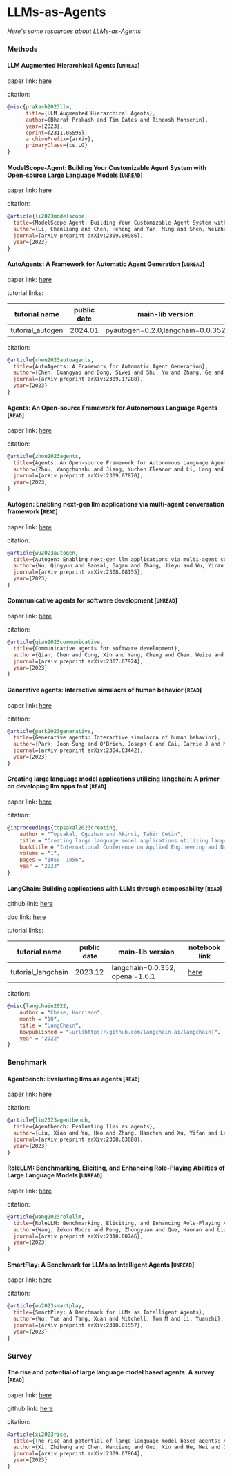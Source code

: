 # LLMs-as-Agents
*Here's some resources about LLMs-as-Agents*

### Methods


#### LLM Augmented Hierarchical Agents [`UNREAD`]

paper link: [here](https://arxiv.org/pdf/2311.05596.pdf)

citation:
```bibtex
@misc{prakash2023llm,
      title={LLM Augmented Hierarchical Agents}, 
      author={Bharat Prakash and Tim Oates and Tinoosh Mohsenin},
      year={2023},
      eprint={2311.05596},
      archivePrefix={arXiv},
      primaryClass={cs.LG}
}
```


#### ModelScope-Agent: Building Your Customizable Agent System with Open-source Large Language Models [`UNREAD`]

paper link: [here](https://arxiv.org/pdf/2309.00986)

citation: 
```bibtex
@article{li2023modelscope,
  title={ModelScope-Agent: Building Your Customizable Agent System with Open-source Large Language Models},
  author={Li, Chenliang and Chen, Hehong and Yan, Ming and Shen, Weizhou and Xu, Haiyang and Wu, Zhikai and Zhang, Zhicheng and Zhou, Wenmeng and Chen, Yingda and Cheng, Chen and others},
  journal={arXiv preprint arXiv:2309.00986},
  year={2023}
}
```

#### AutoAgents: A Framework for Automatic Agent Generation [`UNREAD`]

paper link: [here](https://arxiv.org/pdf/2309.17288)

tutorial links:

|tutorial name|public date|main-lib version|notebook link|
|-|-|-|-|
|tutorial_autogen|2024.01|pyautogen=0.2.0,langchain=0.0.352|[here](../notebooks/tutorial_autogen.ipynb)|

citation: 
```bibtex
@article{chen2023autoagents,
  title={AutoAgents: A Framework for Automatic Agent Generation},
  author={Chen, Guangyao and Dong, Siwei and Shu, Yu and Zhang, Ge and Sesay, Jaward and Karlsson, B{\"o}rje F and Fu, Jie and Shi, Yemin},
  journal={arXiv preprint arXiv:2309.17288},
  year={2023}
}
```


#### Agents: An Open-source Framework for Autonomous Language Agents [`READ`]

paper link: [here](https://arxiv.org/pdf/2309.07870)

citation: 
```bibtex
@article{zhou2023agents,
  title={Agents: An Open-source Framework for Autonomous Language Agents},
  author={Zhou, Wangchunshu and Jiang, Yuchen Eleanor and Li, Long and Wu, Jialong and Wang, Tiannan and Qiu, Shi and Zhang, Jintian and Chen, Jing and Wu, Ruipu and Wang, Shuai and others},
  journal={arXiv preprint arXiv:2309.07870},
  year={2023}
}
```
    


#### Autogen: Enabling next-gen llm applications via multi-agent conversation framework [`READ`]

paper link: [here](https://arxiv.org/pdf/2308.08155.pdf)

citation:
```bibtex
@article{wu2023autogen,
  title={Autogen: Enabling next-gen llm applications via multi-agent conversation framework},
  author={Wu, Qingyun and Bansal, Gagan and Zhang, Jieyu and Wu, Yiran and Zhang, Shaokun and Zhu, Erkang and Li, Beibin and Jiang, Li and Zhang, Xiaoyun and Wang, Chi},
  journal={arXiv preprint arXiv:2308.08155},
  year={2023}
}
```
    

#### Communicative agents for software development [`UNREAD`]

paper link: [here](https://arxiv.org/pdf/2307.07924.pdf)

citation: 
```bibtex
@article{qian2023communicative,
  title={Communicative agents for software development},
  author={Qian, Chen and Cong, Xin and Yang, Cheng and Chen, Weize and Su, Yusheng and Xu, Juyuan and Liu, Zhiyuan and Sun, Maosong},
  journal={arXiv preprint arXiv:2307.07924},
  year={2023}
}
```

#### Generative agents: Interactive simulacra of human behavior [`READ`]

paper link: [here](https://arxiv.org/pdf/2304.03442.pdf)

citation: 
```bibtex
@article{park2023generative,
  title={Generative agents: Interactive simulacra of human behavior},
  author={Park, Joon Sung and O'Brien, Joseph C and Cai, Carrie J and Morris, Meredith Ringel and Liang, Percy and Bernstein, Michael S},
  journal={arXiv preprint arXiv:2304.03442},
  year={2023}
}
```


#### Creating large language model applications utilizing langchain: A primer on developing llm apps fast [`READ`]

paper link: [here](https://www.researchgate.net/profile/Oguzhan-Topsakal/publication/372669736_Creating_Large_Language_Model_Applications_Utilizing_LangChain_A_Primer_on_Developing_LLM_Apps_Fast/links/64d114a840a524707ba4a419/Creating-Large-Language-Model-Applications-Utilizing-LangChain-A-Primer-on-Developing-LLM-Apps-Fast.pdf)

citation:
```bibtex
@inproceedings{topsakal2023creating,
    author = "Topsakal, Oguzhan and Akinci, Tahir Cetin",
    title = "Creating large language model applications utilizing langchain: A primer on developing llm apps fast",
    booktitle = "International Conference on Applied Engineering and Natural Sciences",
    volume = "1",
    pages = "1050--1056",
    year = "2023"
}
```

#### LangChain: Building applications with LLMs through composability [`READ`]

github link: [here](https://github.com/langchain-ai/langchain)

doc link: [here](https://python.langchain.com/docs/get_started/introduction)

tutorial links:

|tutorial name|public date|main-lib version|notebook link|
|-|-|-|-|
|tutorial_langchain|2023.12|langchain=0.0.352, openai=1.6.1|[here](../notebooks/tutorial_langchain.ipynb)|


citation:
```bibtex
@misc{langchain2022,
    author = "Chase, Harrison",
    month = "10",
    title = "LangChain",
    howpublished = "\url{https://github.com/langchain-ai/langchain}",
    year = "2022"
}
```

### Benchmark

#### Agentbench: Evaluating llms as agents [`READ`]

paper link: [here](https://arxiv.org/pdf/2308.03688)

citation: 
```bibtex
@article{liu2023agentbench,
  title={Agentbench: Evaluating llms as agents},
  author={Liu, Xiao and Yu, Hao and Zhang, Hanchen and Xu, Yifan and Lei, Xuanyu and Lai, Hanyu and Gu, Yu and Ding, Hangliang and Men, Kaiwen and Yang, Kejuan and others},
  journal={arXiv preprint arXiv:2308.03688},
  year={2023}
}
```

#### RoleLLM: Benchmarking, Eliciting, and Enhancing Role-Playing Abilities of Large Language Models [`UNREAD`]

paper link: [here](https://arxiv.org/pdf/2310.00746)

citation: 
```bibtex
@article{wang2023rolellm,
  title={RoleLLM: Benchmarking, Eliciting, and Enhancing Role-Playing Abilities of Large Language Models},
  author={Wang, Zekun Moore and Peng, Zhongyuan and Que, Haoran and Liu, Jiaheng and Zhou, Wangchunshu and Wu, Yuhan and Guo, Hongcheng and Gan, Ruitong and Ni, Zehao and Zhang, Man and others},
  journal={arXiv preprint arXiv:2310.00746},
  year={2023}
}
```

#### SmartPlay: A Benchmark for LLMs as Intelligent Agents [`UNREAD`]

paper link: [here](https://arxiv.org/pdf/2310.01557)

citation: 
```bibtex
@article{wu2023smartplay,
  title={SmartPlay: A Benchmark for LLMs as Intelligent Agents},
  author={Wu, Yue and Tang, Xuan and Mitchell, Tom M and Li, Yuanzhi},
  journal={arXiv preprint arXiv:2310.01557},
  year={2023}
}
```
    

### Survey


#### The rise and potential of large language model based agents: A survey [`READ`]

paper link: [here](https://arxiv.org/pdf/2309.07864)

github link: [here](https://github.com/WooooDyy/LLM-Agent-Paper-List)

citation: 
```bibtex
@article{xi2023rise,
  title={The rise and potential of large language model based agents: A survey},
  author={Xi, Zhiheng and Chen, Wenxiang and Guo, Xin and He, Wei and Ding, Yiwen and Hong, Boyang and Zhang, Ming and Wang, Junzhe and Jin, Senjie and Zhou, Enyu and others},
  journal={arXiv preprint arXiv:2309.07864},
  year={2023}
}
```
    
    